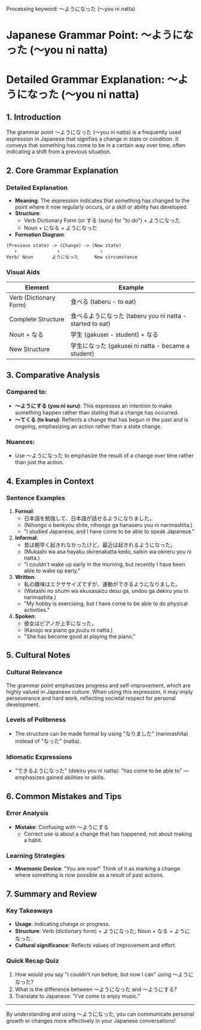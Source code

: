Processing keyword: ～ようになった (〜you ni natta)
# Japanese Grammar Point: ～ようになった (〜you ni natta)
# Detailed Grammar Explanation: ～ようになった (〜you ni natta)
## 1. Introduction
The grammar point ～ようになった (〜you ni natta) is a frequently used expression in Japanese that signifies a change in state or condition. It conveys that something has come to be in a certain way over time, often indicating a shift from a previous situation.
## 2. Core Grammar Explanation
### Detailed Explanation
- **Meaning**: The expression indicates that something has changed to the point where it now regularly occurs, or a skill or ability has developed.
- **Structure**: 
  - Verb Dictionary Form (or する (suru) for "to do") + ようになった
  - Noun + になる + ようになった
- **Formation Diagram**:
```
(Previous state) -> (Change) -> (New state)
   ↓               ↓               ↓
Verb/ Noun       ようになった      New circumstance
```
### Visual Aids
| Element          | Example                   |
|------------------|---------------------------|
| Verb (Dictionary Form)   | 食べる (taberu - to eat)      |
| Complete Structure | 食べるようになった (taberu you ni natta - started to eat) |
| Noun + なる       | 学生 (gakusei - student) + なる  |
| New Structure     | 学生になった (gakusei ni natta - became a student) |
## 3. Comparative Analysis
### Compared to:
- **～ようにする (you ni suru)**: This expresses an intention to make something happen rather than stating that a change has occurred.
- **～てくる (te kuru)**: Reflects a change that has begun in the past and is ongoing, emphasizing an action rather than a state change.
### Nuances:
- Use ～ようになった to emphasize the result of a change over time rather than just the action.
## 4. Examples in Context
### Sentence Examples
1. **Formal**: 
   - 日本語を勉強して、日本語が話せるようになりました。
   - (Nihongo o benkyou shite, nihongo ga hanaseru you ni narimashita.)
   - "I studied Japanese, and I have come to be able to speak Japanese."
2. **Informal**:
   - 昔は朝早く起きれなかったけど、最近は起きれるようになった。
   - (Mukashi wa asa hayaku okirenakatta kedo, saikin wa okireru you ni natta.)
   - "I couldn't wake up early in the morning, but recently I have been able to wake up early."
3. **Written**:
   - 私の趣味はエクササイズですが、運動ができるようになりました。
   - (Watashi no shumi wa ekusasaizu desu ga, undou ga dekiru you ni narimashita.)
   - "My hobby is exercising, but I have come to be able to do physical activities."
4. **Spoken**:
   - 彼女はピアノが上手になった。
   - (Kanojo wa piano ga jouzu ni natta.)
   - "She has become good at playing the piano."
## 5. Cultural Notes
### Cultural Relevance
The grammar point emphasizes progress and self-improvement, which are highly valued in Japanese culture. When using this expression, it may imply perseverance and hard work, reflecting societal respect for personal development.
### Levels of Politeness
- The structure can be made formal by using "なりました" (narimashita) instead of "なった" (natta).
### Idiomatic Expressions
- "できるようになった" (dekiru you ni natta): "has come to be able to” — emphasizes gained abilities or skills.
## 6. Common Mistakes and Tips
### Error Analysis
- **Mistake**: Confusing with 〜ようにする
  - Correct use is about a change that has happened, not about making a habit.
  
### Learning Strategies
- **Mnemonic Device**: "You are now!" Think of it as marking a change where something is now possible as a result of past actions.
## 7. Summary and Review
### Key Takeaways
- **Usage**: Indicating change or progress.
- **Structure**: Verb (dictionary form) + ようになった; Noun + なる + ようになった.
- **Cultural significance**: Reflects values of improvement and effort.
### Quick Recap Quiz
1. How would you say "I couldn't run before, but now I can" using ～ようになった?
2. What is the difference between ～ようになった and ～ようにする?
3. Translate to Japanese: "I've come to enjoy music."
---
By understanding and using ～ようになった, you can communicate personal growth or changes more effectively in your Japanese conversations!
